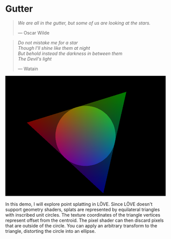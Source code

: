 # Gutter

> *We are all in the gutter, but some of us are looking at the stars.*
>
> &mdash; Oscar Wilde

> *Do not mistake me for a star*  
> *Though I'll shine like them at night*  
> *But behold instead the darkness in between them*  
> *The Devil's light*
>
> &mdash; Watain

![Spinning triangle of death](screenshot-2020-07-02-15-07-32.png)

In this demo, I will explore point splatting in LÖVE. Since LÖVE doesn't support geometry shaders, splats are represented by equilateral triangles with inscribed unit circles. The texture coordinates of the triangle vertices represent offset from the centroid. The pixel shader can then discard pixels that are outside of the circle. You can apply an arbitrary transform to the triangle, distorting the circle into an ellipse.

